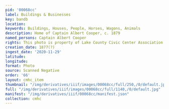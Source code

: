 ```yaml
---
pid: '00068cc'
label: Buildings & Businesses
key: bandb
location: 
keywords: Buildings, Houses, People, Horses, Wagons, Animals
description: Home of Captain Albert Cooper, c. 1879
named_persons: Captain Albert Cooper
rights: This photo is property of Lake County Civic Center Association.
creation_date: 1877(?)
ingest_date: '2020-11-29'
latitude: 
longitude: 
format: Photo
source: Scanned Negative
order: '66'
layout: cmhc_item
thumbnail: "/img/derivatives/iiif/images/00068cc/full/250,/0/default.jpg"
full: "/img/derivatives/iiif/images/00068cc/full/1140,/0/default.jpg"
manifest: "/img/derivatives/iiif/00068cc/manifest.json"
collection: cmhc
---
```

